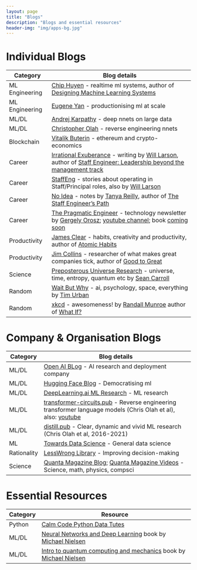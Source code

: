```yaml
---
layout: page
title: "Blogs"
description: "Blogs and essential resources"
header-img: "img/apps-bg.jpg"
---
```


<style>
    a { text-decoration: underline; }
</style>
<!-- []()<br />[]() -->

<a name="individual-blogs"></a>
# Individual Blogs

| Category       | Blog details                                                                                                                                                                                                                                                              |
|----------------|---------------------------------------------------------------------------------------------------------------------------------------------------------------------------------------------------------------------------------------------------------------------------|
| ML Engineering | [Chip Huyen](https://huyenchip.com/blog/) - realtime ml systems, author of [Designing Machine Learning Systems](https://amzn.to/3XO4Cuk)                                                                                                                                  |
| ML Engineering | [Eugene Yan](https://eugeneyan.com/writing/) - productionising ml at scale                                                                                                                                                                                                |
| ML/DL          | [Andrej Karpathy](http://karpathy.github.io/) - deep nnets on large data                                                                                                                                                                                                  |
| ML/DL          | [Christopher Olah](http://colah.github.io/) - reverse engineering nnets                                                                                                                                                                                                   |
| Blockchain     | [Vitalik Buterin](https://vitalik.ca/) - ethereum and crypto-economics                                                                                                                                                                                                    |
| Career         | [Irrational Exuberance](https://lethain.com/) - writing by [Will Larson](https://twitter.com/lethain), author of [Staff Engineer: Leadership beyond the management track](https://amzn.to/3Wt878H)                                                                        |
| Career         | [StaffEng](https://staffeng.com/) - stories about operating in Staff/Principal roles, also by [Will Larson](https://twitter.com/lethain)                                                                                                                                  |
| Career         | [No Idea](https://noidea.dog/) - notes by [Tanya Reilly](https://twitter.com/whereistanya), author of [The Staff Engineer’s Path](https://amzn.to/3wkbx2F)                                                                                                                |
| Career         | [The Pragmatic Engineer](https://newsletter.pragmaticengineer.com/) - technology newsletter by [Gergely Orosz](https://blog.pragmaticengineer.com/about/); [youtube channel](https://www.youtube.com/c/mrgergelyorosz); book [coming soon](https://www.engguidebook.com/) |
| Productivity   | [James Clear](https://jamesclear.com/articles) - habits, creativity and productivity, author of [Atomic Habits](https://amzn.to/3D7wRMH)                                                                                                                                  |
| Productivity   | [Jim Collins](https://www.jimcollins.com/article_topics/articles.html) - researcher of what makes great companies tick, author of [Good to Great](https://amzn.to/3XXzLvq)                                                                                                |
| Science        | [Preposterous Universe Research](https://www.preposterousuniverse.com/research/annotated-publications/) - universe, time, entropy, quantum etc by [Sean Carroll](https://www.preposterousuniverse.com/about/)                                                             |
| Random         | [Wait But Why](https://waitbutwhy.com/archive) - ai, psychology, space, everything by [Tim Urban](https://twitter.com/waitbutwhy)                                                                                                                                         |
| Random         | [xkcd](https://xkcd.com/) - awesomeness! by [Randall Munroe](https://twitter.com/xkcd) author of [What If?](https://amzn.to/3HiHC1k)                                                                                                                                      |


<a name="company-blogs"></a>
# Company & Organisation Blogs

| Category       | Blog details                                                                                                                                                                                                                  |
|----------------|-------------------------------------------------------------------------------------------------------------------------------------------------------------------------------------------------------------------------------|
| ML/DL          | [Open AI BLog](https://openai.com/blog/) - AI research and deployment company                                                                                                                                                 |
| ML/DL          | [Hugging Face Blog](https://huggingface.co/blog) - Democratising ml                                                                                                                                                           |
| ML/DL          | [DeepLearning.ai ML Research](https://read.deeplearning.ai/the-batch/tag/research/) - ML research                                                                                                                             |
| ML/DL          | [transformer-circuits.pub](https://transformer-circuits.pub/) - Reverse engineering transformer language models (Chris Olah et al), also: [youtube](https://www.youtube.com/playlist?list=PLoyGOS2WIonajhAVqKUgEMNmeq3nEeM51) |
| ML/DL          | [distill.pub](https://distill.pub/) - Clear, dynamic and vivid ML research (Chris Olah et al, 2016-2021)                                                                                                                      |
| ML             | [Towards Data Science](https://towardsdatascience.com/tagged/deep-dives) - General data science                                                                                                                               |
| Rationality    | [LessWrong Library](https://www.lesswrong.com/library) - Improving decision-making                                                                                                                                            |
| Science        | [Quanta Magazine Blog](https://www.quantamagazine.org/abstractions/); [Quanta Magazine Videos](https://www.youtube.com/c/QuantaScienceChannel/videos?view=0&sort=p&flow=grid) - Science, math, physics, compsci               |


<a name="resources"></a>
# Essential Resources

| Category | Resource                                                                                                                              |
|----------|---------------------------------------------------------------------------------------------------------------------------------------|
| Python   | [Calm Code Python Data Tutes](https://calmcode.io/#science)                                                                           |
| ML/DL    | [Neural Networks and Deep Learning](http://neuralnetworksanddeeplearning.com/) book by [Michael Nielsen](https://michaelnielsen.org/) |
| ML/DL    | [Intro to quantum computing and mechanics](https://quantum.country/) book by [Michael Nielsen](https://michaelnielsen.org/)           |
